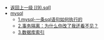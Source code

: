 - [返回上一级 [(9).sql]](java-notes/(9).sql/)
- [mysql](java-notes/(9).sql/mysql/)
  - [1.mysql-一条sql语句如何执行的](java-notes/(9).sql/mysql/1.mysql-一条sql语句如何执行的.md)
  - [2.事务隔离：为什么你改了我还看不见？](java-notes/(9).sql/mysql/2.事务隔离：为什么你改了我还看不见？.md)
  - [3.数据库索引](java-notes/(9).sql/mysql/3.数据库索引.md)
